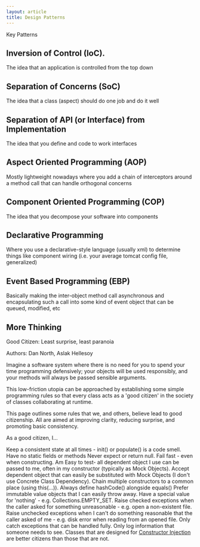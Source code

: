 ```yaml
---
layout: article
title: Design Patterns
---
```


Key Patterns

## Inversion of Control (IoC).

The idea that an application is controlled from the top down

## Separation of Concerns (SoC)

The idea that a class (aspect) should do one job and do it well

## Separation of API (or Interface) from Implementation

The idea that you define and code to work interfaces

## Aspect Oriented Programming (AOP)

Mostly lightweight nowadays where you add a chain of interceptors around a method call that can handle orthogonal concerns

## Component Oriented Programming (COP)

The idea that you decompose your software into components

## Declarative Programming

Where you use a declarative-style language (usually xml) to determine things like component wiring (i.e. your average tomcat config file, generalized)

## Event Based Programming (EBP)

Basically making the inter-object method call asynchronous and encapsulating such a call into some kind of event object that can be queued, modified, etc

## More Thinking

Good Citizen: Least surprise, least paranoia

Authors: Dan North, Aslak Hellesoy

Imagine a software system where there is no need for you to spend your time programming defensively; your objects will be used responsibly, and your methods will always be passed sensible arguments.

This low-friction utopia can be approached by establishing some simple programming rules so that every class acts as a 'good citizen' in the society of classes collaborating at runtime.

This page outlines some rules that we, and others, believe lead to good citizenship. All are aimed at improving clarity, reducing surprise, and promoting basic consistency.

As a good citizen, I...

Keep a consistent state at all times - init() or populate() is a code smell.
Have no static fields or methods
Never expect or return null.
Fail fast - even when constructing.
Am Easy to test- all dependent object I use can be passed to me, often in my constructor (typically as Mock Objects).
Accept dependent object that can easily be substituted with Mock Objects (I don't use Concrete Class Dependency).
Chain multiple constructors to a common place (using this(...)).
Always define hashCode() alongside equals()
Prefer immutable value objects that I can easily throw away.
Have a special value for 'nothing' - e.g. Collections.EMPTY\_SET.
Raise checked exceptions when the caller asked for something unreasonable - e.g. open a non-existent file.
Raise unchecked exceptions when I can't do something reasonable that the caller asked of me - e.g. disk error when reading from an opened file.
Only catch exceptions that can be handled fully.
Only log information that someone needs to see.
Classes that are designed for [Constructor Injection](injection.html) are better citizens than those that are not.
